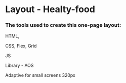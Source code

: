 # Layout - Healty-food

### The tools used to create this one-page layout:

HTML,

CSS,
Flex,
Grid

JS

Library - AOS

Adaptive for small screens 320px
